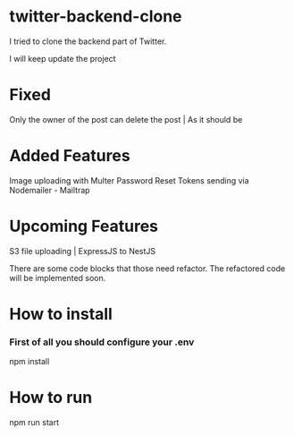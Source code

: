# twitter-backend-clone

I tried to clone the backend part of Twitter.

I will keep update the project

# Fixed

Only the owner of the post can delete the post | As it should be

# Added Features

Image uploading with Multer
Password Reset Tokens sending via Nodemailer - Mailtrap

# Upcoming Features

S3 file uploading | ExpressJS to NestJS

There are some code blocks that those need refactor.
The refactored code will be implemented soon.

# How to install

<h3> First of all you should configure your .env</h3>

npm install

# How to run

npm run start
